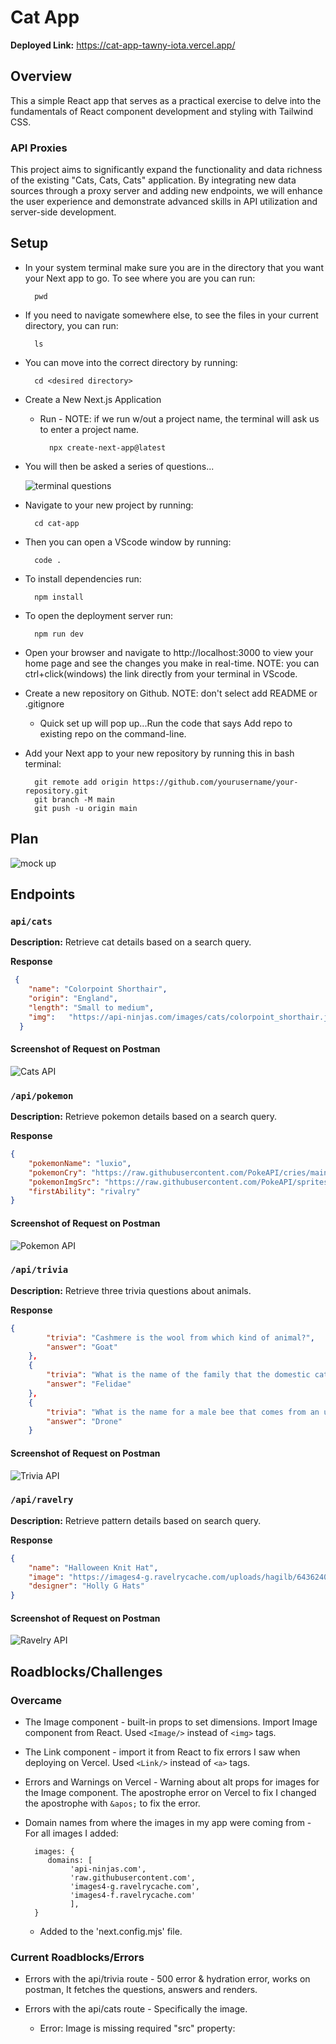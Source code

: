 # Cat App  

**Deployed Link:**  <https://cat-app-tawny-iota.vercel.app/>

## Overview

This a simple React app that serves as a practical exercise to delve into the fundamentals of React component development and styling with Tailwind CSS.   

### API Proxies

This project aims to significantly expand the functionality and data richness of the existing "Cats, Cats, Cats" application. By integrating new data sources through a proxy server and adding new endpoints, we will enhance the user experience and demonstrate advanced skills in API utilization and server-side development.

## Setup

- In your system terminal make sure you are in the directory that you want your Next app to go. To see where you are you can run:

        pwd

- If you need to navigate somewhere else, to see the files in your current directory, you can run:

        ls

- You can move into the correct directory by running:

        cd <desired directory>

- Create a New Next.js Application
    * Run - NOTE: if we run w/out a project name, the terminal will ask us to enter a project name. 

            npx create-next-app@latest
    
- You will then be asked a series of questions...

    ![terminal questions](<nextQuestions.png>)

- Navigate to your new project by running:

        cd cat-app

- Then you can open a VScode window by running: 

        code .

- To install dependencies run:

        npm install

- To open the deployment server run:

        npm run dev

- Open your browser and navigate to http://localhost:3000 to view your home page and see the changes you make in        real-time. NOTE: you can ctrl+click(windows) the link directly from your terminal in VScode.

- Create a new repository on Github. NOTE: don't select add README or .gitignore
    * Quick set up will pop up...Run the code that says Add repo to existing repo on the command-line. 

- Add your Next app to your new repository by running this in bash terminal:

        git remote add origin https://github.com/yourusername/your-repository.git
        git branch -M main
        git push -u origin main

## Plan

![mock up](<mockUp.png>)

## Endpoints

### `api/cats`

**Description:** Retrieve cat details based on a search query.

**Response**
```json
 {
    "name": "Colorpoint Shorthair",
    "origin": "England",
    "length": "Small to medium",
    "img":   "https://api-ninjas.com/images/cats/colorpoint_shorthair.jpg"
  }
```
#### Screenshot of Request on Postman

![Cats API](<./public/catsApi.png>)

### `/api/pokemon`

**Description:** Retrieve pokemon details based on a search query.

**Response**
```json
{
    "pokemonName": "luxio",
    "pokemonCry": "https://raw.githubusercontent.com/PokeAPI/cries/main/cries/pokemon/latest/404.ogg",
    "pokemonImgSrc": "https://raw.githubusercontent.com/PokeAPI/sprites/master/sprites/pokemon/404.png",
    "firstAbility": "rivalry"
}
```
#### Screenshot of Request on Postman

![Pokemon API](<./public/pokemonApi.png>)

### `/api/trivia`

**Description:** Retrieve three trivia questions about animals.

**Response**
```json
{
        "trivia": "Cashmere is the wool from which kind of animal?",
        "answer": "Goat"
    },
    {
        "trivia": "What is the name of the family that the domestic cat is a member of?",
        "answer": "Felidae"
    },
    {
        "trivia": "What is the name for a male bee that comes from an unfertilized egg?",
        "answer": "Drone"
    }
```
#### Screenshot of Request on Postman

![Trivia API](<./public/triviaApi.png>)

### `/api/ravelry`

**Description:** Retrieve pattern details based on search query.

**Response**
```json
{
    "name": "Halloween Knit Hat",
    "image": "https://images4-g.ravelrycache.com/uploads/hagilb/643624072/halloween-front_medium.jpg",
    "designer": "Holly G Hats"
}
```
#### Screenshot of Request on Postman

![Ravelry API](<./public/ravelryApi.png>)

## Roadblocks/Challenges

### Overcame

- The Image component - built-in props to set dimensions. Import Image component from React. Used `<Image/>` instead of `<img>` tags.

- The Link component - import it from React to fix errors I saw when deploying on Vercel. Used `<Link/>` instead of `<a>` tags.

- Errors and Warnings on Vercel - Warning about alt props for images for the Image component. The apostrophe error on Vercel to fix I changed the apostrophe with `&apos;` to fix the error.

- Domain names from where the images in my app were coming from  - For all images I added:

        images: {
           domains: [
                'api-ninjas.com', 
                'raw.githubusercontent.com', 
                'images4-g.ravelrycache.com', 
                'images4-f.ravelrycache.com'
                ], 
        }

  * Added to the 'next.config.mjs' file. 

### Current Roadblocks/Errors

- Errors with the api/trivia route - 500 error & hydration error, works on postman, It fetches the questions, answers and renders.

- Errors with the api/cats route - Specifically the image. 

  * Error: 
        Image is missing required "src" property: 
        

